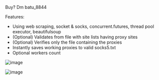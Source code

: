 Buy? Dm batu_8844

Features:
+ Using web scraping, socket & socks, concurrent.futures, thread pool executor, beautifulsoup
+ (Optional) Validates from file with site lists having proxy sites
+ (Optional) Verifies only the file containing the proxies
+ Instantly saves working proxies to valid socks5.txt
+ Optional workers count

![image](https://github.com/rxyzqc/SOCKS5-Proxy-Gen/assets/120246386/cce7a3ca-0724-4f03-9415-13e7e674b99e)

![image](https://github.com/rxyzqc/SOCKS5-Proxy-Gen/assets/120246386/04d732a3-2f0d-4ad8-8a4c-a33478ce0f34)

